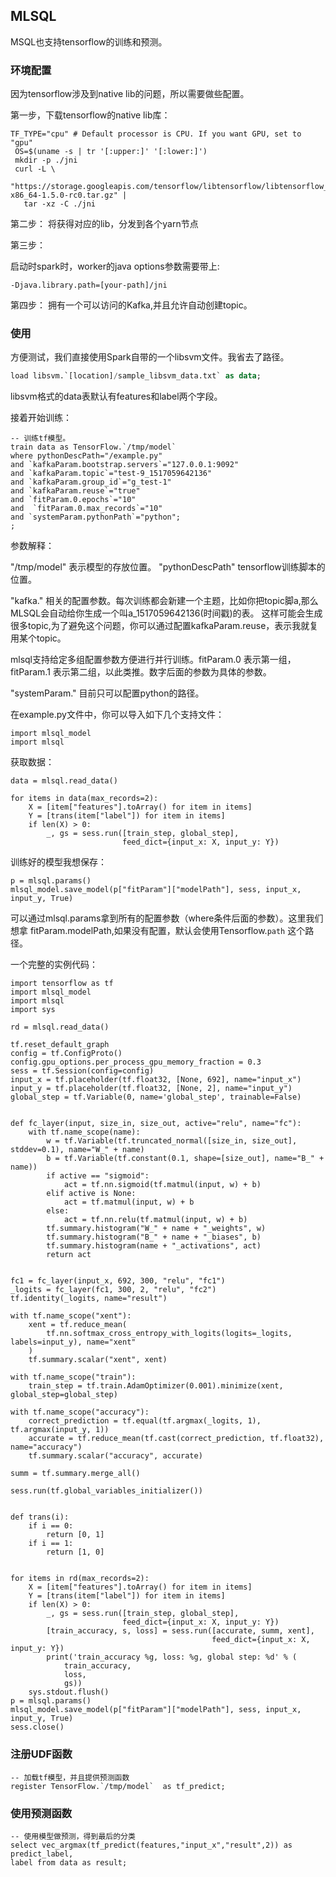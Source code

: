 ## MLSQL

MSQL也支持tensorflow的训练和预测。

### 环境配置

因为tensorflow涉及到native lib的问题，所以需要做些配置。

第一步，下载tensorflow的native lib库：

```
TF_TYPE="cpu" # Default processor is CPU. If you want GPU, set to "gpu"
 OS=$(uname -s | tr '[:upper:]' '[:lower:]')
 mkdir -p ./jni
 curl -L \
   "https://storage.googleapis.com/tensorflow/libtensorflow/libtensorflow_jni-${TF_TYPE}-${OS}-x86_64-1.5.0-rc0.tar.gz" |
   tar -xz -C ./jni
```


第二步： 将获得对应的lib，分发到各个yarn节点


第三步：

启动时spark时，worker的java options参数需要带上:

```
-Djava.library.path=[your-path]/jni
```


第四步： 拥有一个可以访问的Kafka,并且允许自动创建topic。

### 使用

方便测试，我们直接使用Spark自带的一个libsvm文件。我省去了路径。

```sql
load libsvm.`[location]/sample_libsvm_data.txt` as data;

```

libsvm格式的data表默认有features和label两个字段。

接着开始训练：

```
-- 训练tf模型。
train data as TensorFlow.`/tmp/model` 
where pythonDescPath="/example.py"
and `kafkaParam.bootstrap.servers`="127.0.0.1:9092"
and `kafkaParam.topic`="test-9_1517059642136"
and `kafkaParam.group_id`="g_test-1"
and `kafkaParam.reuse`="true"
and `fitParam.0.epochs`="10"
and  `fitParam.0.max_records`="10"
and `systemParam.pythonPath`="python";
;
```

参数解释：

"/tmp/model" 表示模型的存放位置。
"pythonDescPath" tensorflow训练脚本的位置。

"kafka." 相关的配置参数。每次训练都会新建一个主题，比如你把topic脚a,那么MLSQL会自动给你生成一个叫a_1517059642136(时间戳)的表。
这样可能会生成很多topic,为了避免这个问题，你可以通过配置kafkaParam.reuse，表示我就复用某个topic。

mlsql支持给定多组配置参数方便进行并行训练。fitParam.0 表示第一组，fitParam.1 表示第二组，以此类推。数字后面的参数为具体的参数。

"systemParam." 目前只可以配置python的路径。


在example.py文件中，你可以导入如下几个支持文件：

```
import mlsql_model
import mlsql

```

获取数据：

```
data = mlsql.read_data()

for items in data(max_records=2):
    X = [item["features"].toArray() for item in items]
    Y = [trans(item["label"]) for item in items]
    if len(X) > 0:
        _, gs = sess.run([train_step, global_step],
                         feed_dict={input_x: X, input_y: Y})
```


训练好的模型我想保存：

```
p = mlsql.params()
mlsql_model.save_model(p["fitParam"]["modelPath"], sess, input_x, input_y, True)
```

可以通过mlsql.params拿到所有的配置参数（where条件后面的参数）。这里我们想拿 fitParam.modelPath,如果没有配置，默认会使用Tensorflow.`path`
这个路径。

一个完整的实例代码：

```
import tensorflow as tf
import mlsql_model
import mlsql
import sys

rd = mlsql.read_data()

tf.reset_default_graph
config = tf.ConfigProto()
config.gpu_options.per_process_gpu_memory_fraction = 0.3
sess = tf.Session(config=config)
input_x = tf.placeholder(tf.float32, [None, 692], name="input_x")
input_y = tf.placeholder(tf.float32, [None, 2], name="input_y")
global_step = tf.Variable(0, name='global_step', trainable=False)


def fc_layer(input, size_in, size_out, active="relu", name="fc"):
    with tf.name_scope(name):
        w = tf.Variable(tf.truncated_normal([size_in, size_out], stddev=0.1), name="W_" + name)
        b = tf.Variable(tf.constant(0.1, shape=[size_out], name="B_" + name))
        if active == "sigmoid":
            act = tf.nn.sigmoid(tf.matmul(input, w) + b)
        elif active is None:
            act = tf.matmul(input, w) + b
        else:
            act = tf.nn.relu(tf.matmul(input, w) + b)
        tf.summary.histogram("W_" + name + "_weights", w)
        tf.summary.histogram("B_" + name + "_biases", b)
        tf.summary.histogram(name + "_activations", act)
        return act


fc1 = fc_layer(input_x, 692, 300, "relu", "fc1")
_logits = fc_layer(fc1, 300, 2, "relu", "fc2")
tf.identity(_logits, name="result")

with tf.name_scope("xent"):
    xent = tf.reduce_mean(
        tf.nn.softmax_cross_entropy_with_logits(logits=_logits, labels=input_y), name="xent"
    )
    tf.summary.scalar("xent", xent)

with tf.name_scope("train"):
    train_step = tf.train.AdamOptimizer(0.001).minimize(xent, global_step=global_step)

with tf.name_scope("accuracy"):
    correct_prediction = tf.equal(tf.argmax(_logits, 1), tf.argmax(input_y, 1))
    accurate = tf.reduce_mean(tf.cast(correct_prediction, tf.float32), name="accuracy")
    tf.summary.scalar("accuracy", accurate)

summ = tf.summary.merge_all()

sess.run(tf.global_variables_initializer())


def trans(i):
    if i == 0:
        return [0, 1]
    if i == 1:
        return [1, 0]


for items in rd(max_records=2):
    X = [item["features"].toArray() for item in items]
    Y = [trans(item["label"]) for item in items]
    if len(X) > 0:
        _, gs = sess.run([train_step, global_step],
                         feed_dict={input_x: X, input_y: Y})
        [train_accuracy, s, loss] = sess.run([accurate, summ, xent],
                                             feed_dict={input_x: X, input_y: Y})
        print('train_accuracy %g, loss: %g, global step: %d' % (
            train_accuracy,
            loss,
            gs))
    sys.stdout.flush()
p = mlsql.params()
mlsql_model.save_model(p["fitParam"]["modelPath"], sess, input_x, input_y, True)
sess.close()

```

### 注册UDF函数

```
-- 加载tf模型，并且提供预测函数
register TensorFlow.`/tmp/model`  as tf_predict;
```

### 使用预测函数

```
-- 使用模型做预测，得到最后的分类
select vec_argmax(tf_predict(features,"input_x","result",2)) as predict_label,
label from data as result;
```
